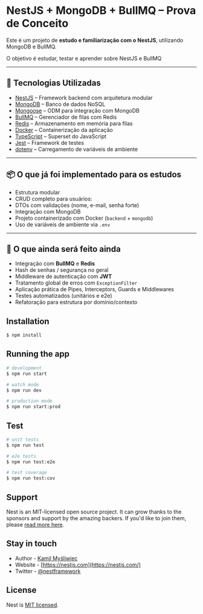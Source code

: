 # NestJS + MongoDB + BullMQ – Prova de Conceito

Este é um projeto de **estudo e familiarização com o NestJS**, utilizando MongoDB e BullMQ.

O objetivo é estudar, testar e aprender sobre NestJS e BullMQ

---

## 🚀 Tecnologias Utilizadas

- [NestJS](https://nestjs.com/) – Framework backend com arquitetura modular
- [MongoDB](https://www.mongodb.com/) – Banco de dados NoSQL
- [Mongoose](https://mongoosejs.com/) – ODM para integração com MongoDB
- [BullMQ](https://docs.bullmq.io/) – Gerenciador de filas com Redis
- [Redis](https://redis.io/) – Armazenamento em memória para filas
- [Docker](https://www.docker.com/) – Containerização da aplicação
- [TypeScript](https://www.typescriptlang.org/) – Superset do JavaScript
- [Jest](https://jestjs.io/) – Framework de testes
- [dotenv](https://github.com/motdotla/dotenv) – Carregamento de variáveis de ambiente

---

## 📦 O que já foi implementado para os estudos

- Estrutura modular
- CRUD completo para usuários:
- DTOs com validações (nome, e-mail, senha forte)
- Integração com MongoDB
- Projeto containerizado com Docker (`backend` + `mongodb`)
- Uso de variáveis de ambiente via `.env`

---

## 📌 O que ainda será feito ainda

- Integração com **BullMQ** e **Redis**
- Hash de senhas / segurança no geral
- Middleware de autenticação com **JWT**
- Tratamento global de erros com `ExceptionFilter`
- Aplicação prática de Pipes, Interceptors, Guards e Middlewares
- Testes automatizados (unitários e e2e)
- Refatoração para estrutura por domínio/contexto

## Installation

```bash
$ npm install
```

## Running the app

```bash
# development
$ npm run start

# watch mode
$ npm run dev

# production mode
$ npm run start:prod
```

## Test

```bash
# unit tests
$ npm run test

# e2e tests
$ npm run test:e2e

# test coverage
$ npm run test:cov
```

## Support

Nest is an MIT-licensed open source project. It can grow thanks to the sponsors and support by the amazing backers. If you'd like to join them, please [read more here](https://docs.nestjs.com/support).

## Stay in touch

- Author - [Kamil Myśliwiec](https://kamilmysliwiec.com)
- Website - [https://nestjs.com](https://nestjs.com/)
- Twitter - [@nestframework](https://twitter.com/nestframework)

## License

Nest is [MIT licensed](LICENSE).
